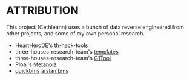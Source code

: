 # ATTRIBUTION

This project (Cethleann) uses a bunch of data reverse engineered from other projects, and some of my own personal research.

- HeartHeroDE's [th-hack-tools](https://github.com/HeartHeroDE/th-hack-tools)
- three-houses-research-team's [templates](https://github.com/three-houses-research-team/010-binary-templates)
- three-houses-research-team's [G1Tool](https://github.com/three-houses-research-team/G1Tool)
- Ploaj's [Metanoia](https://github.com/Ploaj/Metanoia)
- [quickbms](https://aluigi.altervista.org/quickbms.htm) [arslan.bms](https://aluigi.altervista.org/bms/arslan.bms)

